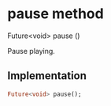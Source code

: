 


# pause method








Future&lt;void> pause
()





<p>Pause playing.</p>



## Implementation

```dart
Future<void> pause();
```







